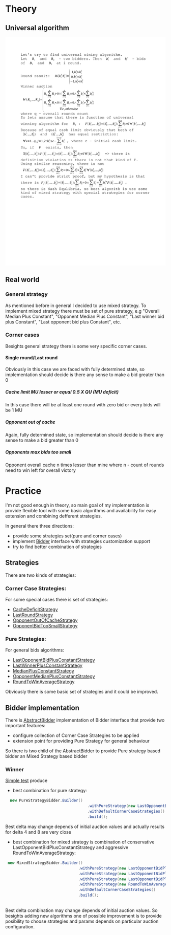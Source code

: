 # Theory

## Universal algorithm

![Alt text](./theory.svg)

## Real world

### General strategy

As mentioned before in general I decided to use mixed strategy. To implement mixed strategy there must be set of pure strategy, e.g
 "Overall Median Plus Constant",  "Opponent Median Plus Constant", "Last winner bid plus Constant", "Last opponent bid plus Constant", etc. 

### Corner cases
Besights general strategy there is some very specific corner cases.
#### Single round/Last round
Obviously in this case we are faced with fully determined state, so implementation should decide is there any sense to make
a bid greater than 0
##### Cache limit MU lesser or equal 0.5 X QU (MU deficit)
In this case there will be at least one round with zero bid or every bids will be 1 MU
##### Opponent out of cache
Again, fully determined state, so implementation should decide is there any sense to make
a bid greater than 0
##### Opponents max bids too small
Opponent overall cache n times lesser than mine where n - count of rounds need to win left for 
overall victory

# Practice
I'm not good enough in theory, so main goal of my implementation is provide flexible tool with some basic algorithms and availability for easy extension and combining defferent strategies.

In general there three directions:
* provide some strategies set(pure and corner cases)
* implement [Bidder](src/main/java/auction/Bidder.java) interface with strategies customization support
* try to find better combination of strategies
## Strategies
There are two kinds of strategies:
### Corner Case Strategies:
For some special cases there is set of strategies:
* [CacheDeficitStrategy](src/main/java/auction/strategy/corner/CacheDeficitStrategy.java)    
* [LastRoundStrategy](src/main/java/auction/strategy/corner/LastRoundStrategy.java)    
* [OpponentOutOfCacheStrategy](src/main/java/auction/strategy/corner/OpponentOutOfCacheStrategy.java)    
* [OpponentBidTooSmallStrategy](src/main/java/auction/strategy/corner/OpponentBidTooSmallStrategy.java)    

### Pure Strategies:
For general bids algorithms:
* [LastOpponentBidPlusConstantStrategy](src/main/java/auction/strategy/pure/LastOpponentBidPlusConstantStrategy.java)
* [LastWinnerPlusConstantStrategy](src/main/java/auction/strategy/pure/LastWinnerPlusConstantStrategy.java)
* [MedianPlusConstantStrategy](src/main/java/auction/strategy/pure/MedianPlusConstantStrategy.java)
* [OpponentMedianPlusConstantStrategy](src/main/java/auction/strategy/pure/OpponentMedianPlusConstantStrategy.java)
* [RoundToWinAverageStrategy](src/main/java/auction/strategy/pure/RoundToWinAverageStrategy.java)

Obviously there is some basic set of strategies and it could be improved.

## Bidder implementation
There is [AbstractBidder](src/main/java/auction/AbstractBidder.java) implementation of Bidder interface that provide two
important features:
* configure collection of Corner Case Strategies to be applied
* extension point for providing Pure Strategy for general behaviour 

So there is two child of the AbstractBidder to provide Pure strategy based bidder an Mixed Strategy based bidder 

### Winner
[Simple test](src/test/java/auction/utils/Competition.java) produce

* best combination for pure strategy:

```java
  new PureStrategyBidder.Builder()
                                    .withPureStrategy(new LastOpponentBidPlusConstantStrategy(4))
                                    .withDefaultCornerCaseStrategies()
                                    .build();
```

Best delta  may change depends of initial auction values and actually results for delta  4 and 8 are very close

* best combination for mixed strategy is combination of conservative LastOpponentBidPlusConstantStrategy and aggressive
 RoundToWinAverageStrategy:
 
```java   
 new MixedStrategyBidder.Builder()
                                .withPureStrategy(new LastOpponentBidPlusConstantStrategy(2))
                                .withPureStrategy(new LastOpponentBidPlusConstantStrategy(4))
                                .withPureStrategy(new LastOpponentBidPlusConstantStrategy(8))
                                .withPureStrategy(new RoundToWinAverageStrategy())
                                .withDefaultCornerCaseStrategies()
                                .build();
                               
```

Best delta combination may change depends of initial auction values. So besights adding new algorithms one of possible improvement is to provide posibility to choose strategies and params depends on particular auction configuration.
 
